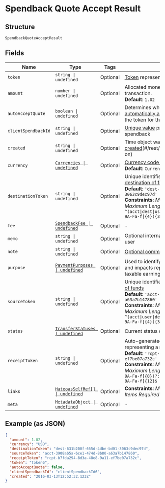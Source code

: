 
# Spendback Quote Accept Result

## Structure

`SpendbackQuoteAcceptResult`

## Fields

| Name | Type | Tags | Description |
|  --- | --- | --- | --- |
| `token` | `string \| undefined` | Optional | [Token](#/rest/models/structures/token) representing the resource |
| `amount` | `number \| undefined` | Optional | Allocated money to be sent in the transaction.<br>**Default**: `1.02` |
| `autoAcceptQuote` | `boolean \| undefined` | Optional | Determines whether the quote is [automatically accepted](#/rest/models/structures/auto-accept-quote) or if a `POST` utilizing the token for the quote is required. |
| `clientSpendbackId` | `string \| undefined` | Optional | [Unique value](#/rest/models/structures/client-transfer-id) provided by the client for the spendback |
| `created` | `string \| undefined` | Optional | Time object was [created](#/rest/models/structures/created-on)(#/rest/models/structures/created-on) |
| `currency` | [`Currencies \| undefined`](../../doc/models/currencies.md) | Optional | [Currency code type](#/rest/models/structures/country) for the object<br>**Default**: `Currencies.USD` |
| `destinationToken` | `string \| undefined` | Optional | Unique identifier representing the [destination of funds](#/rest/models/structures/destination-token)<br>**Default**: `'dest-631b200f-665d-4dbe-bd01-3063c9dec97d'`<br>**Constraints**: *Minimum Length*: `41`, *Maximum Length*: `41`, *Pattern*: `^(acct\|dest\|user)-[0-9A-Fa-f]{8}(?:-[0-9A-Fa-f]{4}){3}-[0-9A-Fa-f]{12}$` |
| `fee` | [`SpendbackFee \| undefined`](../../doc/models/spendback-fee.md) | Optional | - |
| `memo` | `string \| undefined` | Optional | Optional internal [memo](#/rest/models/structures/memo) not visible to the user |
| `note` | `string \| undefined` | Optional | [Optional comments](#/rest/models/structures/notes) visible to the user |
| `purpose` | [`PaymentPurposes \| undefined`](../../doc/models/payment-purposes.md) | Optional | Used to identify the [purpose of a payment](#/models/structures/payment-object) and impacts reporting and calculated taxable earnings (if utilizing tax services) |
| `sourceToken` | `string \| undefined` | Optional | Unique identifier representing the [source of funds](#/rest/models/structures/source-token)<br>**Default**: `'acct-3908ab5a-6ce1-474d-8b80-a63a7b147860'`<br>**Constraints**: *Minimum Length*: `41`, *Maximum Length*: `41`, *Pattern*: `^(acct\|user\|dest)-[0-9A-Fa-f]{8}(?:-[0-9A-Fa-f]{4}){3}-[0-9A-Fa-f]{12}$` |
| `status` | [`TransferStatuses \| undefined`](../../doc/models/transfer-statuses.md) | Optional | Current status of a [transfer](#/rest/models/structures/transfer) |
| `receiptToken` | `string \| undefined` | Optional | Auto-generated unique identifier representing a receipt, prefixed with `rcpt-`.<br>**Default**: `'rcpt-b7fda294-8d3a-48e8-9a11-ef7be07a732c'`<br>**Constraints**: *Minimum Length*: `41`, *Maximum Length*: `41`, *Pattern*: `^rcpt-[0-9A-Fa-f]{8}(?:-[0-9A-Fa-f]{4}){3}-[0-9A-Fa-f]{12}$` |
| `links` | [`HateoasSelfRef[] \| undefined`](../../doc/models/hateoas-self-ref.md) | Optional | **Constraints**: *Minimum Items*: `1`, *Unique Items Required* |
| `meta` | [`MetadataObject \| undefined`](../../doc/models/metadata-object.md) | Optional | - |

## Example (as JSON)

```json
{
  "amount": 1.02,
  "currency": "USD",
  "destinationToken": "dest-631b200f-665d-4dbe-bd01-3063c9dec97d",
  "sourceToken": "acct-3908ab5a-6ce1-474d-8b80-a63a7b147860",
  "receiptToken": "rcpt-b7fda294-8d3a-48e8-9a11-ef7be07a732c",
  "token": "token6",
  "autoAcceptQuote": false,
  "clientSpendbackId": "clientSpendbackId6",
  "created": "2016-03-13T12:52:32.123Z"
}
```

